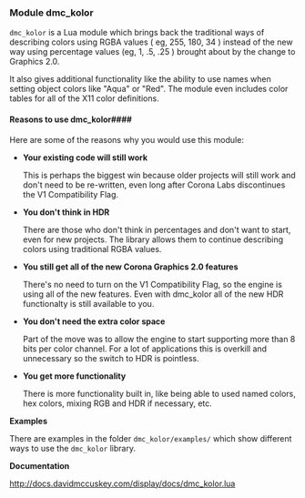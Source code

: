 ### Module dmc_kolor ###

`dmc_kolor` is a Lua module which brings back the traditional ways of describing colors using RGBA values ( eg, 255, 180, 34 ) instead of the new way using percentage values (eg, 1, .5, .25 ) brought about by the change to Graphics 2.0.

It also gives additional functionality like the ability to use names when setting object colors like "Aqua" or "Red". The module even includes color tables for all of the X11 color definitions.

#### Reasons to use dmc_kolor####

Here are some of the reasons why you would use this module:

* **Your existing code will still work**

	This is perhaps the biggest win because older projects will still work and don't need to be re-written, even long after Corona Labs discontinues the V1 Compatibility Flag.

* **You don't think in HDR**

	There are those who don't think in percentages and don't want to start, even for new projects.  The library allows them to continue describing colors using traditional RGBA values.

* **You still get all of the new Corona Graphics 2.0 features**

	There's no need to turn on the V1 Compatibility Flag, so the engine is using all of the new features. Even with dmc_kolor all of the new HDR functionalty is still available to you.

* **You don't need the extra color space**

	Part of the move was to allow the engine to start supporting more than 8 bits per color channel. For a lot of applications this is overkill and unnecessary so the switch to HDR is pointless.

* **You get more functionality**

	There is more functionality built in, like being able to used named colors, hex colors, mixing RGB and HDR if necessary, etc.

**Examples**

There are examples in the folder `dmc_kolor/examples/` which show different ways to use the `dmc_kolor` library.

**Documentation**

http://docs.davidmccuskey.com/display/docs/dmc_kolor.lua

